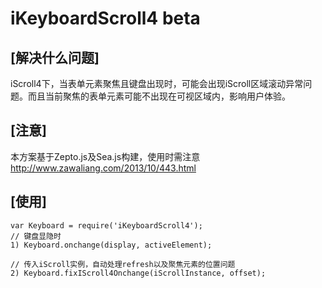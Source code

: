 iKeyboardScroll4 beta
===========


[解决什么问题]
----------------------
iScroll4下，当表单元素聚焦且键盘出现时，可能会出现iScroll区域滚动异常问题。而且当前聚焦的表单元素可能不出现在可视区域内，影响用户体验。

[注意]
----------------------
本方案基于Zepto.js及Sea.js构建，使用时需注意
http://www.zawaliang.com/2013/10/443.html

[使用]
----------------------
```
var Keyboard = require('iKeyboardScroll4');
// 键盘显隐时
1) Keyboard.onchange(display, activeElement);

// 传入iScroll实例，自动处理refresh以及聚焦元素的位置问题
2) Keyboard.fixIScroll4Onchange(iScrollInstance, offset);

```